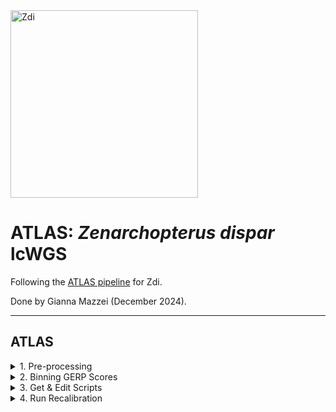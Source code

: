 <img src="https://lifg.australian.museum/Image/9uTxr6do.jpeg?version=full" alt="Zdi" width="300"/>

# ATLAS: _Zenarchopterus dispar_ lcWGS

Following the [ATLAS pipeline](https://github.com/philippinespire/pire_lcwgs_data_processing/tree/main/scripts/ATLAS_wahab) for Zdi.

Done by Gianna Mazzei (December 2024).

---

## ATLAS

<details><summary>1. Pre-processing </summary>

### 1. Pre-processing

Make an ATLAS directory in the same directory that holds your GenErode directory:
```
[hpc-0373@wahab-01 pire_zenarchopterus_dispar_lcwgs]$ mkdir ATLAS_Zdi
```
Now, make sure you have generated GERP scores:
```
# gerp scores
[hpc-0373@wahab-01 pire_zenarchopterus_dispar_lcwgs]$ cd GenErode_Zdi_4/results/gerp/
[hpc-0373@wahab-01 gerp]$ ls *gz
reference.genbank.Zdi.20k.ancestral.rates.gz
```
And the proper .bam files needed for ATLAS:

historical:
```
cd /archive/carpenterlab/pire/pire_zenarchopterus_dispar_lcwgs/GenErode_Zdi_4/results/historical/mapping/reference.genbank.Zdi.20k/
[hpc-0373@wahab-01 reference.denovoSSL.Pbb]$ ls *merged.rmdup.merged.realn.bam -1 | wc -l
47

# compare to input:
[hpc-0373@wahab-01 reference.genbank.Zdi.20k]$ cd ../../../../historical/
[hpc-0373@wahab-01 historical]$ ls -1 | cut -c 1-12 | uniq | wc -l
47
```
modern:
```
cd /archive/carpenterlab/pire/pire_zenarchopterus_dispar_lcwgs/GenErode_Zdi_4/results/modern/mapping/reference.genbank.Zdi.20k/
[hpc-0373@wahab-01 reference.denovoSSL.Pbb]$ ls *merged.rmdup.merged.realn.bam -1 | wc -l
64

# compare to input:
[hpc-0373@wahab-01 reference.genbank.Zdi.20k]$ cd ../../../../modern/
[hpc-0373@wahab-01 modern]$ ls -1 | cut -c 1-12 | uniq | wc -l
64
```
---
</details>

<details><summary>2. Binning GERP Scores</summary>
  
### Binning GERP Scores

To generate bed files based on binned GERP scores for ATLAS, you will have to process the file generated by GenErode. 

So far we have used three bins (sites with scores >1.5, sites with scores between 1.0 and 1.5, and sites with scores between 0.5 and 1).

Now get sites with scores in each particular bin: 
```
# sites with scores greater than or equal to 1.5
[hpc-0373@wahab-01 pire_zenarchopterus_dispar_lcwgs]$ gunzip -c GenErode_Zdi_4/results/gerp/reference.genbank.Zdi.20k.ancestral.rates.gz | awk -v OFS='\t' '($4 >= 1.5) {print $1,$2,$2}' > ATLAS_Zdi/gerp_15.bed

# sites with scores greater than or equal to 1, but less than 1.5
[hpc-0373@wahab-01 pire_zenarchopterus_dispar_lcwgs]$ gunzip -c GenErode_Zdi_4/results/gerp/reference.genbank.Zdi.20k.ancestral.rates.gz | awk -v OFS='\t' '($4 >= 1 && $4 < 1.5) {print $1,$2,$2}' > ATLAS_Zdi/gerp_1_15.bed

# sites with scores greater than or equal to 0.5, but less than 1
[hpc-0373@wahab-01 pire_zenarchopterus_dispar_lcwgs]$ gunzip -c GenErode_Zdi_4/results/gerp/reference.genbank.Zdi.20k.ancestral.rates.gz | awk -v OFS='\t' '($4 >= 0.5 && $4 < 1) {print $1,$2,$2}' > ATLAS_Zdi/gerp_05_1.bed
```
Now check those gerp*.bed files to see the number of sites. We are aiming for ~5 million total.
```
[hpc-0373@wahab-01 ATLAS_Zdi]$ wc -l gerp_15.bed
66391 gerp_15.bed
[hpc-0373@wahab-01 ATLAS_Zdi]$ wc -l gerp_1_15.bed
1764823 gerp_1_15.bed
[hpc-0373@wahab-01 ATLAS_Zdi]$ wc -l gerp_05_1.bed
4988494 gerp_05_1.bed
```
Total is 6,819,708 so we can move forward with these bins.

Now, merge adjacent sites into regions using bedtools.
```
[hpc-0373@wahab-01 ATLAS_Zdi]$ module load bedtools

[hpc-0373@wahab-01 ATLAS_Zdi]$ crun bedtools merge -i gerp_15.bed > gerp_15.merge.bed 
[hpc-0373@wahab-01 ATLAS_Zdi]$ crun bedtools merge -i gerp_1_15.bed > gerp_1_15.merge.bed 
[hpc-0373@wahab-01 ATLAS_Zdi]$ crun bedtools merge -i gerp_05_1.bed > gerp_05_1.merge.bed 
```

Remove singleton sites from merged .bed files.
```
[hpc-0373@wahab-01 ATLAS_Zdi]$ awk -v OFS='\t' '!($2==$3)' < gerp_15.merge.bed > gerp_15.merge.nosingle.bed 
[hpc-0373@wahab-01 ATLAS_Zdi]$ awk -v OFS='\t' '!($2==$3)' < gerp_1_15.merge.bed > gerp_1_15.merge.nosingle.bed 
[hpc-0373@wahab-01 ATLAS_Zdi]$ awk -v OFS='\t' '!($2==$3)' < gerp_05_1.merge.bed > gerp_05_1.merge.nosingle.bed 
```
---
</details>

<details><summary>3. Get & Edit Scripts</summary>

### 3. Get & Edit Scripts

Copy scripts to ATLAS dir:
```
[hpc-0373@wahab-01 ATLAS_Zdi]$ cp /home/e1garcia/shotgun_PIRE/pire_lcwgs_data_processing/scripts/ATLAS_wahab/*.sbatch .
[hpc-0373@wahab-01 ATLAS_Zdi]$ cp /home/e1garcia/shotgun_PIRE/pire_lcwgs_data_processing/scripts/ATLAS_wahab/*.bash .
```
**For Step 4:**

Edit the `atlas_recal_readuntilbeds_array.sbatch` script to reflect the number of .bed files you want to use and their names. 
```
[hpc-0373@wahab-01 ATLAS_Zdi]$ cat -n  atlas_recal_readuntilbeds_array.sbatch
# last line:
    34	crun.atlas atlas --task estimateErrors --bam ${sample_name}.merged.rmdup.merged.realn.bam --fasta ${REFLOC} --regions gerp_05_1.merge.nosingle.bed,gerp_1_15.merge.nosingle.bed,gerp_15.merge.nosingle.bed --readUpToDepth 10
```
Edit the `atlas_recal_readuntilbeds_array.bash` script to reflect the path for the `atlas_recal_readuntilbeds_array.sbatch` script
```
[hpc-0373@wahab-01 ATLAS_Zdi]$ cat -n atlas_recal_readuntilbeds_array.bash
# last line:
    20	       /archive/carpenterlab/pire/pire_zenarchopterus_dispar_lcwgs/ATLAS_Zdi/atlas_recal_readuntilbeds_array.sbatch ${BAMDIR} ${REFLOC} ${OUTDIR})
```

**For Step 5:**

Edit the `atlas_theta_albrecal_array.bash` script to reflect the path for the `atlas_theta_albrecal_array.sbatch` script.
```
[hpc-0373@wahab-01 ATLAS_Zdi]$ cat -n atlas_theta_albrecal_array.bash
# last line:
    19	       /archive/carpenterlab/pire/pire_zenarchopterus_dispar_lcwgs/ATLAS_Zdi/atlas_theta_albrecal_array.sbatch ${BAMDIR} ${OUTDIR})
```
---
</details>

<details><summary>4. Run Recalibration</summary>

### 4. Run Recalibration

Make an output directory, and copy the bed files to it:
```
[hpc-0373@wahab-01 ATLAS_Zdi]$ mkdir recal_output
[hpc-0373@wahab-01 ATLAS_Zdi]$ cp *.bed recal_output/
```

Run recalibration on **historical** files:
```
# format:
# bash atlas_recal_readuntilbeds_array.bash [directory with .bam files] [reference genome location w/ filename] [output directory]

[hpc-0373@wahab-01 ATLAS_Zdi]$ bash atlas_recal_readuntilbeds_array.bash /archive/carpenterlab/pire/pire_zenarchopterus_dispar_lcwgs/GenErode_Zdi_4/results/historical/mapping/reference.genbank.Zdi.20k/ /archive/carpenterlab/pire/pire_zenarchopterus_dispar_lcwgs/GenErode_Zdi_4/reference/reference.genbank.Zdi.20k.fasta /archive/carpenterlab/pire/pire_zenarchopterus_dispar_lcwgs/ATLAS_Zdi/recal_output/
```
Make sure all files were created, comparing the input to the output:
```
## input
ls /archive/carpenterlab/pire/pire_zenarchopterus_dispar_lcwgs/GenErode_Zdi_4/results/historical/mapping/reference.genbank.Zdi.20k/*merged.rmdup.merged.realn.bam -1 | wc -l
47

## output
ls /archive/carpenterlab/pire/pire_zenarchopterus_dispar_lcwgs/ATLAS_Zdi/recal_output/ZdiA*.merged.rmdup.merged.realn.bam | wc -l


ls /archive/carpenterlab/pire/pire_zenarchopterus_dispar_lcwgs/ATLAS_Zdi/recal_output/ZdiA*.merged.rmdup.merged.realn_RGInfo.json | wc -l

```

Run recalibration on **modern** files:
```
# format:
# bash atlas_recal_readuntilbeds_array.bash [directory with .bam files] [reference genome location w/ filename] [output directory]

[hpc-0373@wahab-01 ATLAS_Zdi]$ bash atlas_recal_readuntilbeds_array.bash /archive/carpenterlab/pire/pire_zenarchopterus_dispar_lcwgs/GenErode_Zdi_4/results/modern/mapping/reference.genbank.Zdi.20k/ /archive/carpenterlab/pire/pire_zenarchopterus_dispar_lcwgs/GenErode_Zdi_4/reference/reference.genbank.Zdi.20k.fasta /archive/carpenterlab/pire/pire_zenarchopterus_dispar_lcwgs/ATLAS_Zdi/recal_output/
```
Make sure all files were created, comparing the input to the output:
```
## input
ls /archive/carpenterlab/pire/pire_zenarchopterus_dispar_lcwgs/GenErode_Zdi_4/results/modern/mapping/reference.genbank.Zdi.20k/*merged.rmdup.merged.realn.bam -1 | wc -l
64

## output
ls /archive/carpenterlab/pire/pire_zenarchopterus_dispar_lcwgs/ATLAS_Zdi/recal_output/ZdiC*.merged.rmdup.merged.realn.bam | wc -l
64

ls /archive/carpenterlab/pire/pire_zenarchopterus_dispar_lcwgs/ATLAS_Zdi/recal_output/ZdiC*.merged.rmdup.merged.realn_RGInfo.json | wc -l
64
```



